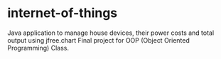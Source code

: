 # internet-of-things
Java application to manage house devices, their power costs and total output using jfree.chart
Final project for OOP (Object Oriented Programming) Class.


